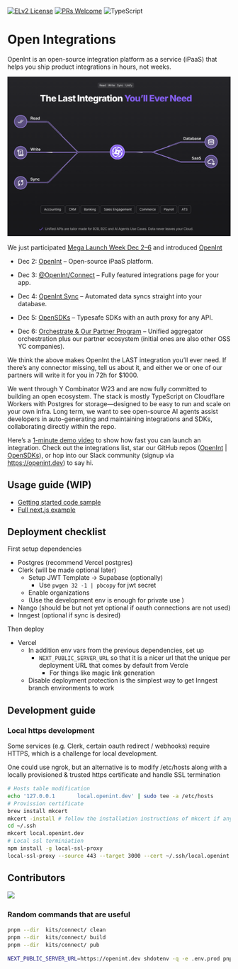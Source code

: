 [![ELv2 License](https://img.shields.io/badge/license-ELv2-green)](https://www.elastic.co/licensing/elastic-license)
[![PRs Welcome](https://img.shields.io/badge/PRs-welcome-brightgreen.svg)](https://makeapullrequest.com)
![TypeScript](https://img.shields.io/badge/language-TypeScript-blue)

# Open Integrations

OpenInt is an open-source integration platform as a service (iPaaS) that helps you ship product integrations in hours, not weeks.

<img src="./docs/banner.png"/>

We just participated [Mega Launch Week Dec 2–6](https://launchweek.dev/lw/MEGA) and introduced [OpenInt](https://openint.dev/launch-week)

- Dec 2: [OpenInt](https://openint.dev/launch-week/introducing-openint/) – Open-source iPaaS platform.

- Dec 3: [@OpenInt/Connect](https://openint.dev/launch-week/introducing-openint-connect/) – Fully featured integrations page for your app.

- Dec 4: [OpenInt Sync](https://openint.dev/launch-week/openint-sync-simplify-data-synchronization/) – Automated data syncs straight into your database.

- Dec 5: [OpenSDKs](https://openint.dev/launch-week/introducing-opensdks/) – Typesafe SDKs with an auth proxy for any API.

- Dec 6: [Orchestrate & Our Partner Program](https://openint.dev/launch-week/introducing-orchestrate-and-partner-program/) – Unified aggregator orchestration plus our partner ecosystem (initial ones are also other OSS YC companies).

We think the above makes OpenInt the LAST integration you’ll ever need. If there’s any connector missing, tell us about it, and either we or one of our partners will write it for you in 72h for $1000.

We went through Y Combinator W23 and are now fully committed to building an open ecosystem. The stack is mostly TypeScript on Cloudflare Workers with Postgres for storage—designed to be easy to run and scale on your own infra. Long term, we want to see open-source AI agents assist developers in auto-generating and maintaining integrations and SDKs, collaborating directly within the repo.

Here’s a [1-minute demo video](https://www.youtube.com/watch?v=FpG7otZZhRw) to show how fast you can launch an integration. Check out the integrations list, star our GitHub repos ([OpenInt](https://github.com/openintegrations/openint) | [OpenSDKs](https://github.com/openintegrations/openSDKs)), or hop into our Slack community (signup via https://openint.dev) to say hi.

## Usage guide (WIP)

- [Getting started code sample](./docs/samples/getting-started.ts)
- [Full next.js example](https://github.com/openintegrations/examples)

## Deployment checklist

First setup dependencies

- Postgres (recommend Vercel postgres)
- Clerk (will be made optional later)
  - Setup JWT Template -> Supabase (optionally)
    - Use `pwgen 32 -1 | pbcopy` for jwt secret
  - Enable organizations
  - (Use the development env is enough for private use )
- Nango (should be but not yet optional if oauth connections are not used)
- Inngest (optional if sync is desired)

Then deploy

- Vercel
  - In addition env vars from the previous dependencies, set up
    - `NEXT_PUBLIC_SERVER_URL` so that it is a nicer url that the unique per deployment URL that comes by default from Vercle
      - For things like magic link generation
  - Disable deployment protection is the simplest way to get Inngest branch environments to work

## Development guide

### Local https development

Some services (e.g. Clerk, certain oauth redirect / webhooks) require HTTPS, which is a challenge for local development.

One could use ngrok, but an alternative is to modify /etc/hosts along with a locally provisioned & trusted https certificate and handle SSL termination

```sh
# Hosts table modification
echo '127.0.0.1       local.openint.dev' | sudo tee -a /etc/hosts
# Provission certificate
brew install mkcert
mkcert -install # follow the installation instructions of mkcert if any
cd ~/.ssh
mkcert local.openint.dev
# Local ssl terminiation
npm install -g local-ssl-proxy
local-ssl-proxy --source 443 --target 3000 --cert ~/.ssh/local.openint.dev.pem --key ~/.ssh/local.openint.dev-key.pem
```

## Contributors

<img src="https://contributors-img.web.app/image?repo=openintegrations/openint"/>

### Random commands that are useful

```bash
pnpm --dir  kits/connect/ clean
pnpm --dir  kits/connect/ build
pnpm --dir  kits/connect/ pub
```

```bash
NEXT_PUBLIC_SERVER_URL=https://openint.dev shdotenv -q -e .env.prod pnpm --dir ./kits/sdk gen
```
